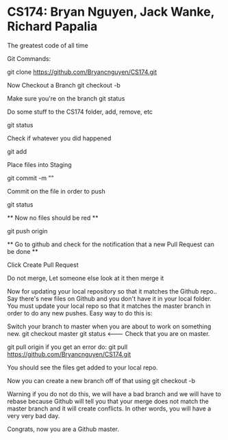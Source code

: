 <h1> CS174: Bryan Nguyen, Jack Wanke, Richard Papalia</h1>

The greatest code of all time

Git Commands:

git clone https://github.com/Bryancnguyen/CS174.git

Now Checkout a Branch git checkout -b

Make sure you're on the branch git status

Do some stuff to the CS174 folder, add, remove, etc

git status

Check if whatever you did happened

git add

Place files into Staging

git commit -m ""

Commit on the file in order to push

git status

** Now no files should be red **

git push origin

** Go to github and check for the notification that a new Pull Request can be done **

Click Create Pull Request

Do not merge, Let someone else look at it then merge it

Now for updating your local repository so that it matches the Github repo.. Say there's new files on Github and you don't have it in your local folder. You must update your local repo so that it matches the master branch in order to do any new pushes. Easy way to do this is:

Switch your branch to master when you are about to work on something new. git checkout master git status <--- Check that you are on master.

git pull origin if you get an error do: git pull https://github.com/Bryancnguyen/CS174.git

You should see the files get added to your local repo.

Now you can create a new branch off of that using git checkout -b

Warning if you do not do this, we will have a bad branch and we will have to rebase because Github will tell you that your merge does not match the master branch and it will create conflicts. In other words, you will have a very very bad day.

Congrats, now you are a Github master.
